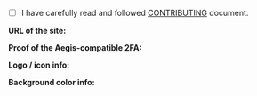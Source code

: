<!--
🔔 If you're SUBMITTING ICON, read this PR template CAREFULLY and follow the instructions!
     - But if your pull request DOESN'T relate to icon submissions, you can ignore all of this (even the CONTRIBUTING check) and make PR from scratch.
       - For non icon related PRs, WE STILL RECOMMEND AT LEAST GLANCE THE CONTRIBUTING FILE for possible prohibited actions (eg. editing JSONs)

========== PULL REQUEST TITLE FORMAT ==========
Copy-paste one of these formats (the text inside of quotes)
to THE TOP TEXT FIELD and replace "icon_name_here" with
the name of the site / brand / company / app / generic symbol.

> If icon with logo ➜
   ❝  New icon: icon_name_here  ❞
> If icon update ➜
   ❝  Update icon: icon_name_here  ❞
> If generic icon ➜
   ❝  New icon: icon_name_here (generic)  ❞
-->

- [ ] I have carefully read and followed [CONTRIBUTING](https://github.com/aegis-icons/aegis-icons/blob/master/CONTRIBUTING.md) document.

<!-- ▲▲▲ REQUIRED!

CONTRIBUTING document: https://is.gd/aegisicons_contributing

❌ IF YOU DON'T READ / FOLLOW THE CONTRIBUTING DOCUMENT,
❌ YOUR PR(s) MIGHT GET REJECTED AND, IN THE WORSE CASE, GET YOU BANNED.

❌ Removing that line = instant rejection.

If you actually read the document, then:
Replace space with x inside of the brackets: [ ] ➜ [x]
-->

**URL of the site:**

<!-- ▲▲▲ REQUIRED, UNLESS it's generic icon.

🔞 If this entity is explicitly "not safe for work", please mention it in this section. -->

**Proof of the Aegis-compatible 2FA:**

<!-- ▲▲▲ OPTIONAL

Add either:
- Link to documentation page / announcement post related to TOTP / Google Authenticator 2FA (PREFERED OPTION #1)
- Link to 2FA Directory's GitHub pull request page for the service (PREFERED OPTION #2)
  - Search them here: https://is.gd/2fa_directory_prs
- Screenshot proof of the TOTP / Google Authenticator 2FA settings page or login prompt (IF EITHER PREFERED OPTION WASN'T AVAILABLE)
  - ❌ NO SCREENSHOTS FROM AEGIS APP, PERIOD! Only from the service you have the account on.
  - Censor sensitive info if needed (QR codes, 2FA seed codes, personal information etc.)
  
🔔 NOTE: Documentation link or screenshot should clearly mention that 2FA is "TOTP" / "OTP" or any TOTP 2FA app (eg. Google Authenticator, Microsoft Authenticator etc.) or show (censored) TOTP 2FA QR code image. Otherwise we cannot be sure if 2FA actually is compatible for Aegis.

🔔 This is optional, but if we cannot find info about 2FA from the website, Google nor 2FA Directory, we have to ask you proof for it. -->

**Logo / icon info:**

<!-- ▲▲▲ REQUIRED!

For example:
- Direct URL of the logo file / press kit page / logo resource page.
- Short info of how did you get the logo.
  - For site embedded vectors, eg. ➜
      ❝  Extracted logo with SVG Gobbler from https://example.com/exact-page  ❞
  - For image tracing, eg. ➜
      ❝  Image traced of https://example.com/logo.jpg with Vectorizer.io  ❞
- If it's generic icon ➜
    ❝  [Icon name] from Phosphor Icons / Cryptocurrency Icons  ❞

❌ IT CANNOT BE JUST COPY-PASTE OF THE "URL of the site or app" PART. -->

**Background color info:**

<!-- ▲▲▲ REQUIRED, UNLESS it's generic icon.

Fill this part based of this information:
- Is the color taken somewhere from the logo?
   - If YES, then add & edit this text for eg ➜
      ❝  It's from the logo (`#add-hex-color-code-here`).  ❞
- Is color taken from the mentioned app / site? (And not from the logo)
   - If YES, then do either/all of these things:
      - Upload screenshot of the area where you got the color AND give URL of the page (unless it's from app)
         - How to upload screenshot: https://is.gd/github_attach_files
      - Give the HTML element name (eg. #footer) AND also URL of the page.

After this line, you can now comment freely. Thank you for following the instructions. -->